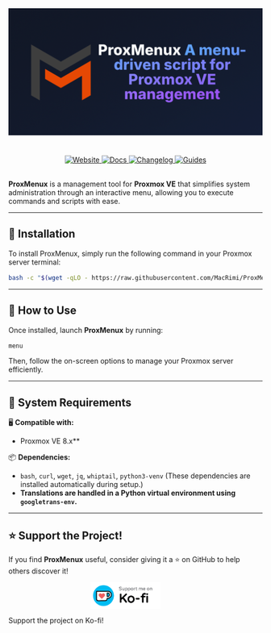 <div align="center">
    <img src="https://github.com/MacRimi/ProxMenux/blob/main/images/main.png" 
         alt="ProxMenu Logo" 
         style="max-width: 100%; height: auto;" 
         width="600" >
</div>

<br />

<div align="center" style="margin-top: 20px;">
    <a href="https://macrimi.github.io/ProxMenux/" target="_blank">
        <img src="https://img.shields.io/badge/Website-orange?style=for-the-badge&logo=World-Wide-Web&logoColor=white" alt="Website" />
    </a>
    <a href="https://macrimi.github.io/ProxMenux/docs/introduction" target="_blank">
        <img src="https://img.shields.io/badge/Docs-blue?style=for-the-badge&logo=read-the-docs&logoColor=white" alt="Docs" />
    </a>
    <a href="https://macrimi.github.io/ProxMenux/changelog" target="_blank">
        <img src="https://img.shields.io/badge/Changelog-blue?style=for-the-badge&logo=git&logoColor=white" alt="Changelog" />
    </a>
    <a href="https://macrimi.github.io/ProxMenux/guides" target="_blank">
        <img src="https://img.shields.io/badge/Guides-blue?style=for-the-badge&logo=bookstack&logoColor=white" alt="Guides" />
    </a>
</div>

<br />


**ProxMenux** is a management tool for **Proxmox VE** that simplifies system administration through an interactive menu, allowing you to execute commands and scripts with ease.

---

## 📌 Installation
To install ProxMenux, simply run the following command in your Proxmox server terminal:

```bash
bash -c "$(wget -qLO - https://raw.githubusercontent.com/MacRimi/ProxMenux/main/install_proxmenux.sh)"
```

---

## 📌 How to Use
Once installed, launch **ProxMenux** by running:

```bash
menu
```
Then, follow the on-screen options to manage your Proxmox server efficiently.

---

## 📌 System Requirements
🖥 **Compatible with:**
- Proxmox VE 8.x**

📦 **Dependencies:**
- `bash`, `curl`, `wget`, `jq`, `whiptail`, `python3-venv` (These dependencies are installed automatically during setup.)
- **Translations are handled in a Python virtual environment using `googletrans-env`.**

---

## ⭐ Support the Project!
If you find **ProxMenux** useful, consider giving it a ⭐ on GitHub to help others discover it!

<div style="display: flex; justify-content: center; align-items: center;">
  <a href="https://ko-fi.com/G2G313ECAN" target="_blank" style="display: flex; align-items: center; text-decoration: none;">
    <img src="https://raw.githubusercontent.com/MacRimi/HWEncoderX/main/images/kofi.png" alt="Support me on Ko-fi" style="width:140px; margin-right:40px;"/>
  </a>
</div>

Support the project on Ko-fi!


